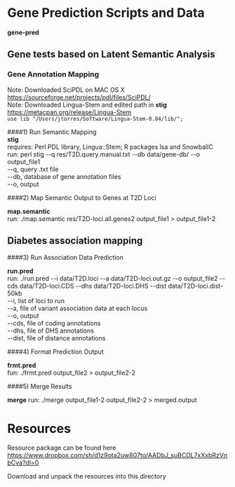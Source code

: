 # Gene Prediction Scripts and Data
**gene-pred**

## Gene tests based on Latent Semantic Analysis

### Gene Annotation Mapping

Note: Downloaded SciPDL on MAC OS X  
https://sourceforge.net/projects/pdl/files/SciPDL/  
Note: Downloaded Lingua-Stem and edited path in **stig**  
https://metacpan.org/release/Lingua-Stem  
``use lib "/Users/jtorres/Software/Lingua-Stem-0.84/lib/";``  


####1) Run Semantic Mapping  
**stig**  
requires: Perl PDL library, Lingua::Stem; R packages lsa and SnowballC  
run: perl stig --q res/T2D.query.manual.txt --db data/gene-db/ --o output_file1  
--q, query .txt file  
--db, database of gene annotation files  
--o, output  

####2) Map Semantic Output to Genes at T2D Loci  

**map.semantic**  
run: ./map.semantic res/T2D-loci.all.genes2 output_file1 > output_file1-2

## Diabetes association mapping

####3) Run Association Data Prediction  

**run.pred**  
run: ./run.pred --i data/T2D.loci --a data/T2D-loci.out.gz --o output_file2 --cds data/T2D-loci.CDS --dhs data/T2D-loci.DHS --dist data/T2D-loci.dist-50kb  
--i, list of loci to run  
--a, file of variant association data at each locus  
--o, output  
--cds, file of coding annotations  
--dhs, file of DHS annotations  
--dist, file of distance annotations  

####4) Format Prediction Output 

**frmt.pred**  
fun: ./frmt.pred output_file2 > output_file2-2

####5) Merge Results  

**merge**
run: ./merge output_file1-2 output_file2-2 > merged.output

# Resources
Resource package can be found here
https://www.dropbox.com/sh/d1z9ota2uw807to/AADbJ_suBCDL7xXxbRzVnbCva?dl=0

Download and unpack the resources into this directory

